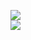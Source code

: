 [![](https://img.shields.io/badge/Made%20With-Github%20Spray-lightgrey.svg?style=for-the-badge&logo=github)](https://github.com/Annihil/github-spray#3014)  
[![](https://i.imgur.com/2DrTn0Z.gif)](https://github.com/Annihil/github-spray)